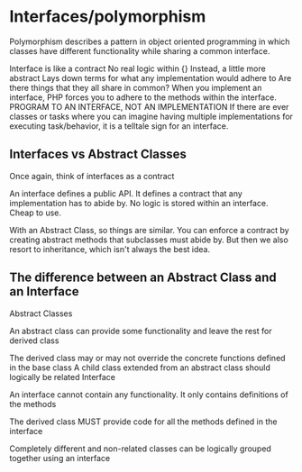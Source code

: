 # Interfaces/polymorphism

Polymorphism describes a pattern in object oriented programming in which classes have different functionality while sharing a common interface.

Interface is like a contract
No real logic within {}
Instead, a little more abstract
Lays down terms for what any implementation would adhere to 
Are there things that they all share in common?
When you implement an interface, PHP forces you to adhere to the methods within the interface.
PROGRAM TO AN INTERFACE, NOT AN IMPLEMENTATION
If there are ever classes or tasks where you can imagine having multiple implementations for executing task/behavior, it is a telltale sign for an interface.

## Interfaces vs Abstract Classes

Once again, think of interfaces as a contract

An interface defines a public API. It defines a contract that any implementation has to abide by. No logic is stored within an interface. Cheap to use.

With an Abstract Class, so things are similar. You can enforce a contract by creating abstract methods that subclasses must abide by. But then we also resort to inheritance, which isn't always the best idea.

## The difference between an Abstract Class and an Interface

Abstract Classes

An abstract class can provide some functionality and leave the rest for derived class

The derived class may or may not override the concrete functions defined in the base class
A child class extended from an abstract class should logically be related
Interface

An interface cannot contain any functionality. It only contains definitions of the methods

The derived class MUST provide code for all the methods defined in the interface

Completely different and non-related classes can be logically grouped together using an interface

# 